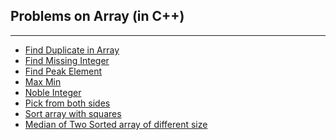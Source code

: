 ## **Problems on Array (in C++)**

---

* <a href="https://github.com/bhumikatewary/Practice-Problems/blob/main/Arrays/C%2B%2B/Find%20Duplicate%20in%20Array.cpp">Find Duplicate in Array</a>
* <a href="https://github.com/bhumikatewary/Practice-Problems/blob/main/Arrays/C%2B%2B/First%20Missing%20Integer.cpp">Find Missing Integer</a>
* <a href="https://github.com/bhumikatewary/Practice-Problems/blob/main/Arrays/C%2B%2B/Find%20Peak%20Element.cpp">Find Peak Element</a>
* <a href="https://github.com/bhumikatewary/Practice-Problems/blob/main/Arrays/C%2B%2B/Max%20Min.cpp">Max Min</a>
* <a href="https://github.com/bhumikatewary/Practice-Problems/blob/main/Arrays/C%2B%2B/Noble%20Integer.cpp">Noble Integer</a>
* <a href="https://github.com/bhumikatewary/Practice-Problems/blob/main/Arrays/C%2B%2B/Pick%20from%20both%20sides.cpp">Pick from both sides</a>
* <a href="https://github.com/bhumikatewary/Practice-Problems/blob/main/Arrays/C%2B%2B/Sort%20array%20with%20squares.cpp">Sort array with squares</a>
* <a href="https://github.com/bhumikatewary.Practice-Problems/blob/main/Arrays/C%2B%2B/Median%20of%20Two%20Sorted%20array%20of%20different%20size.cpp">Median of Two Sorted array of different size</a>